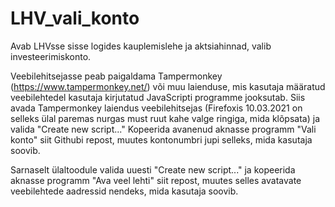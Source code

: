# LHV_vali_konto
Avab LHVsse sisse logides kauplemislehe ja aktsiahinnad, valib investeerimiskonto.

Veebilehitsejasse peab paigaldama Tampermonkey (https://www.tampermonkey.net/) või muu laienduse, mis kasutaja määratud veebilehtedel kasutaja kirjutatud JavaScripti programme jooksutab. Siis avada Tampermonkey laiendus veebilehitsejas (Firefoxis 10.03.2021 on selleks ülal paremas nurgas must ruut kahe valge ringiga, mida klõpsata) ja valida "Create new script..." Kopeerida avanenud aknasse programm "Vali konto" siit Githubi repost, muutes kontonumbri jupi selleks, mida kasutaja soovib. 

Sarnaselt ülaltoodule valida uuesti "Create new script..." ja kopeerida aknasse programm "Ava veel lehti" siit repost, muutes selles avatavate veebilehtede aadressid nendeks, mida kasutaja soovib. 
